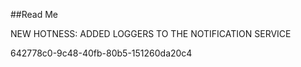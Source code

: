 ﻿##Read Me

NEW HOTNESS: ADDED LOGGERS TO THE NOTIFICATION SERVICE

642778c0-9c48-40fb-80b5-151260da20c4
